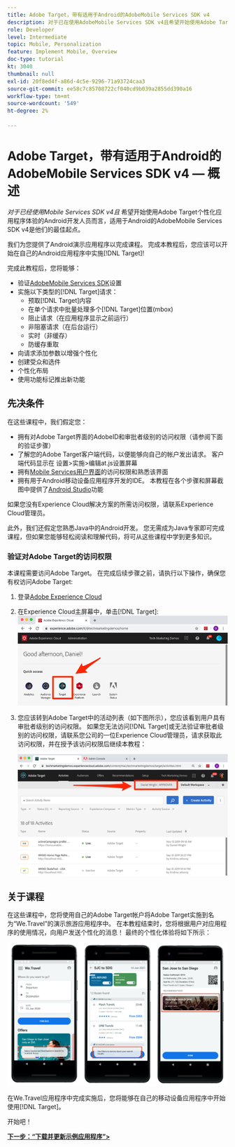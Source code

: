 ```yaml
---
title: Adobe Target，带有适用于Android的AdobeMobile Services SDK v4
description: 对于已在使用AdobeMobile Services SDK v4且希望开始使用Adobe Target个性化应用程序体验的Android开发人员而言，具有适用于Android的Mobile Services SDK v4的Adobe Target是他们的最佳起点。
role: Developer
level: Intermediate
topic: Mobile, Personalization
feature: Implement Mobile, Overview
doc-type: tutorial
kt: 3040
thumbnail: null
exl-id: 20f8ed4f-a86d-4c5e-9296-71a93724caa3
source-git-commit: ee58c7c85708722cf040cd9b039a2855dd390a16
workflow-type: tm+mt
source-wordcount: '549'
ht-degree: 2%

---
```


# Adobe Target，带有适用于Android的AdobeMobile Services SDK v4 — 概述

_对于已经使用Mobile Services SDK v4且_ 希望开始使用Adobe Target个性化应用程序体验的Android开发人员而言，适用于Android的AdobeMobile Services SDK v4是他们的最佳起点。

我们为您提供了Android演示应用程序以完成课程。 完成本教程后，您应该可以开始在自己的Android应用程序中实施[!DNL Target]!

完成此教程后，您将能够：

* 验证[AdobeMobile Services SDK](https://experienceleague.adobe.com/docs/mobile-services/android/getting-started-android/requirements.html?lang=en)设置
* 实施以下类型的[!DNL Target]请求：
   * 预取[!DNL Target]内容
   * 在单个请求中批量处理多个[!DNL Target]位置(mbox)
   * 阻止请求（在应用程序显示之前运行）
   * 非阻塞请求（在后台运行）
   * 实时（非缓存）
   * 防缓存重取
* 向请求添加参数以增强个性化
* 创建受众和选件
* 个性化布局
* 使用功能标记推出新功能

## 先决条件

在这些课程中，我们假定您：

* 拥有对Adobe Target界面的AdobeID和审批者级别的访问权限（请参阅下面的验证步骤）
* 了解您的Adobe Target客户端代码，以便能够向自己的帐户发出请求。 客户端代码显示在   设置>实施>编辑at.js设置屏幕
* 拥有[Mobile Services用户界面](https://mobilemarketing.adobe.com/)的访问权限和熟悉该界面
* 拥有用于Android移动设备应用程序开发的IDE。 本教程在各个步骤和屏幕截图中提供了[Android Studio](https://developer.android.com/studio/install)功能

如果您没有Experience Cloud解决方案的所需访问权限，请联系Experience Cloud管理员。

此外，我们还假定您熟悉Java中的Android开发。 您无需成为Java专家即可完成课程，但如果您能够轻松阅读和理解代码，将可从这些课程中学到更多知识。

### 验证对Adobe Target的访问权限

本课程需要访问Adobe Target。 在完成后续步骤之前，请执行以下操作，确保您有权访问Adobe Target:

1. 登录[Adobe Experience Cloud](https://experience.adobe.com/)
1. 在Experience Cloud主屏幕中，单击[!DNL Target]:
   ![Experience Cloud主屏幕](assets/aec_homeScreen_clickTarget.png)
1. 您应该转到Adobe Target中的活动列表（如下图所示），您应该看到用户具有审批者级别的访问权限。 如果您无法访问[!DNL Target]或无法验证审批者级别的访问权限，请联系您公司的一位Experience Cloud管理员，请求获取此访问权限，并在授予该访问权限后继续本教程：

   ![AdobeUI](assets/targetUI_approver.png)

## 关于课程

在这些课程中，您将使用自己的Adobe Target帐户将Adobe Target实施到名为“We.Travel”的演示旅游应用程序中。 在本教程结束时，您将根据用户对应用程序的使用情况，向用户发送个性化的消息！ 最终的个性化体验将如下所示：

![We.Travel应用程序最终版](assets/overview_final_result.jpg)

在We.Travel应用程序中完成实施后，您将能够在自己的移动设备应用程序中开始使用[!DNL Target]。

开始吧！

**[下一步：“下载并更新示例应用程序”>](download-and-update-the-sample-app.md)**

